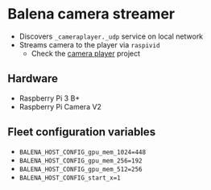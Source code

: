 # Balena camera streamer

* Discovers `_cameraplayer._udp` service on local network
* Streams camera to the player via `raspivid`
  * Check the [camera player](https://github.com/zrzka/camera-player) project

## Hardware

* Raspberry Pi 3 B+
* Raspberry Pi Camera V2

## Fleet configuration variables

* `BALENA_HOST_CONFIG_gpu_mem_1024=448`
* `BALENA_HOST_CONFIG_gpu_mem_256=192`
* `BALENA_HOST_CONFIG_gpu_mem_512=256`
* `BALENA_HOST_CONFIG_start_x=1`
